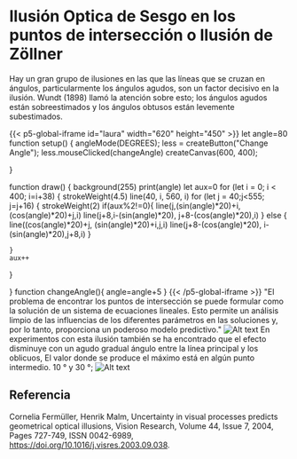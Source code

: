# Ilusión Optica de Sesgo en los puntos de intersección o  Ilusión de Zöllner

Hay un gran grupo de ilusiones en las que las líneas que se cruzan en ángulos, particularmente los ángulos agudos, son un factor decisivo en la ilusión. Wundt (1898) llamó la atención sobre esto; los ángulos agudos están sobreestimados y los ángulos obtusos están levemente subestimados. 

{{< p5-global-iframe id="laura" width="620" height="450" >}}
let angle=80
function setup() {
  angleMode(DEGREES); 
  less = createButton("Change Angle");
  less.mouseClicked(changeAngle)
  createCanvas(600, 400);
  
}

function draw() {
  background(255)
  print(angle)
  let aux=0
  for (let i = 0; i < 400; i=i+38) {
  strokeWeight(4.5)
  line(40, i, 560, i)
    for (let j = 40;j<555; j=j+16) {
      strokeWeight(2)
      if(aux%2!=0){
        line(j,(sin(angle)*20)+i, (cos(angle)*20)+j,i)
        line(j+8,i-(sin(angle)*20), j+8-(cos(angle)*20),i)
      } else {
        line((cos(angle)*20)+j, (sin(angle)*20)+i,j,i)
        line(j+8-(cos(angle)*20), i-(sin(angle)*20),j+8,i)
      }
      
      
      
    }
    aux++
  }
  
  
}
function changeAngle(){
   angle=angle+5
}
{{< /p5-global-iframe >}}
"El problema de encontrar los puntos de intersección se puede formular como la solución de un sistema de ecuaciones lineales. Esto permite un análisis limpio de las influencias de los diferentes parámetros en las soluciones y, por lo tanto, proporciona un poderoso modelo predictivo."
![Alt text](https://raw.githubusercontent.com/lgordillom/imagenes/main/%C3%ADndice.jpeg)
En experimentos con esta ilusión también se ha encontrado que el efecto disminuye con un agudo gradual
ángulo entre la línea principal y los oblicuos, El valor donde se produce el máximo está en algún punto intermedio. 10 ° y 30 °; 
![Alt text](https://raw.githubusercontent.com/lgordillom/imagenes/main/%C3%ADndice2.jpeg)

## Referencia
Cornelia Fermüller, Henrik Malm,
Uncertainty in visual processes predicts geometrical optical illusions,
Vision Research,
Volume 44, Issue 7,
2004,
Pages 727-749,
ISSN 0042-6989,
https://doi.org/10.1016/j.visres.2003.09.038.
